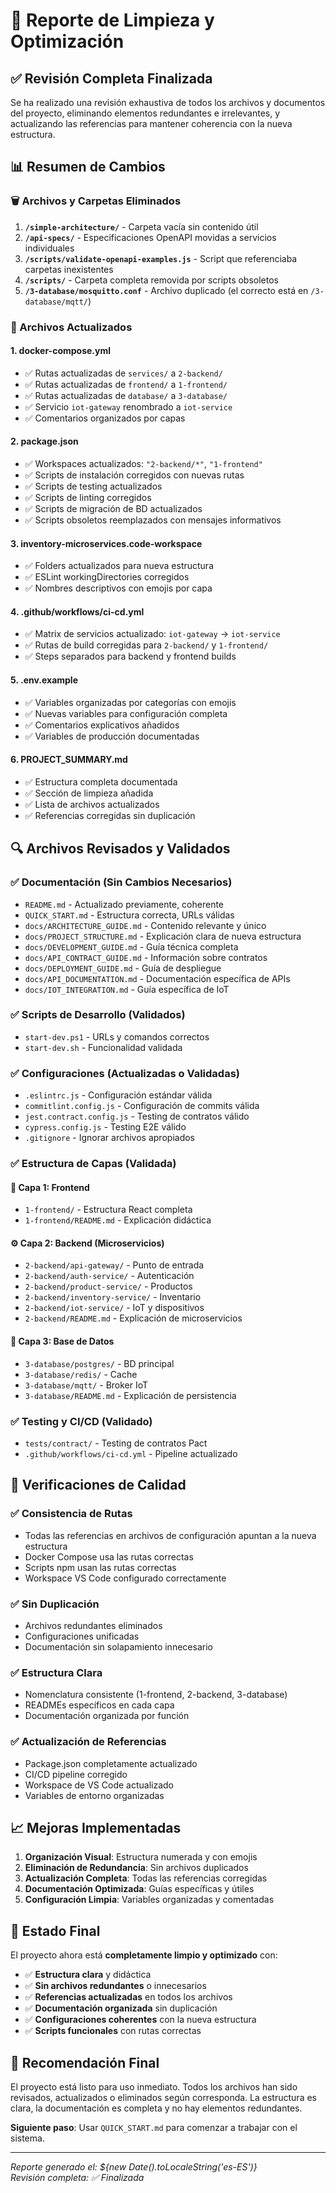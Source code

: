 # 🧹 Reporte de Limpieza y Optimización

## ✅ Revisión Completa Finalizada

Se ha realizado una revisión exhaustiva de todos los archivos y documentos del proyecto, eliminando elementos redundantes e irrelevantes, y actualizando las referencias para mantener coherencia con la nueva estructura.

## 📊 Resumen de Cambios

### 🗑️ Archivos y Carpetas Eliminados

1. **`/simple-architecture/`** - Carpeta vacía sin contenido útil
2. **`/api-specs/`** - Especificaciones OpenAPI movidas a servicios individuales
3. **`/scripts/validate-openapi-examples.js`** - Script que referenciaba carpetas inexistentes
4. **`/scripts/`** - Carpeta completa removida por scripts obsoletos
5. **`/3-database/mosquitto.conf`** - Archivo duplicado (el correcto está en `/3-database/mqtt/`)

### 🔄 Archivos Actualizados

#### 1. **docker-compose.yml**
- ✅ Rutas actualizadas de `services/` a `2-backend/`
- ✅ Rutas actualizadas de `frontend/` a `1-frontend/`
- ✅ Rutas actualizadas de `database/` a `3-database/`
- ✅ Servicio `iot-gateway` renombrado a `iot-service`
- ✅ Comentarios organizados por capas

#### 2. **package.json**
- ✅ Workspaces actualizados: `"2-backend/*"`, `"1-frontend"`
- ✅ Scripts de instalación corregidos con nuevas rutas
- ✅ Scripts de testing actualizados
- ✅ Scripts de linting corregidos
- ✅ Scripts de migración de BD actualizados
- ✅ Scripts obsoletos reemplazados con mensajes informativos

#### 3. **inventory-microservices.code-workspace**
- ✅ Folders actualizados para nueva estructura
- ✅ ESLint workingDirectories corregidos
- ✅ Nombres descriptivos con emojis por capa

#### 4. **.github/workflows/ci-cd.yml**
- ✅ Matrix de servicios actualizado: `iot-gateway` → `iot-service`
- ✅ Rutas de build corregidas para `2-backend/` y `1-frontend/`
- ✅ Steps separados para backend y frontend builds

#### 5. **.env.example**
- ✅ Variables organizadas por categorías con emojis
- ✅ Nuevas variables para configuración completa
- ✅ Comentarios explicativos añadidos
- ✅ Variables de producción documentadas

#### 6. **PROJECT_SUMMARY.md**
- ✅ Estructura completa documentada
- ✅ Sección de limpieza añadida
- ✅ Lista de archivos actualizados
- ✅ Referencias corregidas sin duplicación

## 🔍 Archivos Revisados y Validados

### ✅ Documentación (Sin Cambios Necesarios)
- `README.md` - Actualizado previamente, coherente
- `QUICK_START.md` - Estructura correcta, URLs válidas
- `docs/ARCHITECTURE_GUIDE.md` - Contenido relevante y único
- `docs/PROJECT_STRUCTURE.md` - Explicación clara de nueva estructura
- `docs/DEVELOPMENT_GUIDE.md` - Guía técnica completa
- `docs/API_CONTRACT_GUIDE.md` - Información sobre contratos
- `docs/DEPLOYMENT_GUIDE.md` - Guía de despliegue
- `docs/API_DOCUMENTATION.md` - Documentación específica de APIs
- `docs/IOT_INTEGRATION.md` - Guía específica de IoT

### ✅ Scripts de Desarrollo (Validados)
- `start-dev.ps1` - URLs y comandos correctos
- `start-dev.sh` - Funcionalidad validada

### ✅ Configuraciones (Actualizadas o Validadas)
- `.eslintrc.js` - Configuración estándar válida
- `commitlint.config.js` - Configuración de commits válida
- `jest.contract.config.js` - Testing de contratos válido
- `cypress.config.js` - Testing E2E válido
- `.gitignore` - Ignorar archivos apropiados

### ✅ Estructura de Capas (Validada)

#### 🎨 Capa 1: Frontend
- `1-frontend/` - Estructura React completa
- `1-frontend/README.md` - Explicación didáctica

#### ⚙️ Capa 2: Backend (Microservicios)
- `2-backend/api-gateway/` - Punto de entrada
- `2-backend/auth-service/` - Autenticación
- `2-backend/product-service/` - Productos
- `2-backend/inventory-service/` - Inventario
- `2-backend/iot-service/` - IoT y dispositivos
- `2-backend/README.md` - Explicación de microservicios

#### 💾 Capa 3: Base de Datos
- `3-database/postgres/` - BD principal
- `3-database/redis/` - Cache
- `3-database/mqtt/` - Broker IoT
- `3-database/README.md` - Explicación de persistencia

### ✅ Testing y CI/CD (Validado)
- `tests/contract/` - Testing de contratos Pact
- `.github/workflows/ci-cd.yml` - Pipeline actualizado

## 🎯 Verificaciones de Calidad

### ✅ Consistencia de Rutas
- Todas las referencias en archivos de configuración apuntan a la nueva estructura
- Docker Compose usa las rutas correctas
- Scripts npm usan las rutas correctas
- Workspace VS Code configurado correctamente

### ✅ Sin Duplicación
- Archivos redundantes eliminados
- Configuraciones unificadas
- Documentación sin solapamiento innecesario

### ✅ Estructura Clara
- Nomenclatura consistente (1-frontend, 2-backend, 3-database)
- READMEs específicos en cada capa
- Documentación organizada por función

### ✅ Actualización de Referencias
- Package.json completamente actualizado
- CI/CD pipeline corregido
- Workspace de VS Code actualizado
- Variables de entorno organizadas

## 📈 Mejoras Implementadas

1. **Organización Visual**: Estructura numerada y con emojis
2. **Eliminación de Redundancia**: Sin archivos duplicados
3. **Actualización Completa**: Todas las referencias corregidas
4. **Documentación Optimizada**: Guías específicas y útiles
5. **Configuración Limpia**: Variables organizadas y comentadas

## 🚀 Estado Final

El proyecto ahora está **completamente limpio y optimizado** con:

- ✅ **Estructura clara** y didáctica
- ✅ **Sin archivos redundantes** o innecesarios
- ✅ **Referencias actualizadas** en todos los archivos
- ✅ **Documentación organizada** sin duplicación
- ✅ **Configuraciones coherentes** con la nueva estructura
- ✅ **Scripts funcionales** con rutas correctas

## 🎯 Recomendación Final

El proyecto está listo para uso inmediato. Todos los archivos han sido revisados, actualizados o eliminados según corresponda. La estructura es clara, la documentación es completa y no hay elementos redundantes.

**Siguiente paso**: Usar `QUICK_START.md` para comenzar a trabajar con el sistema.

---
*Reporte generado el: ${new Date().toLocaleString('es-ES')}*  
*Revisión completa: ✅ Finalizada*
